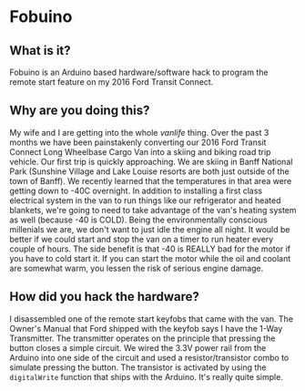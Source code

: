 # Fobuino

## What is it?
Fobuino is an Arduino based hardware/software hack to program the remote start feature on my 2016 Ford Transit Connect.

## Why are you doing this?
My wife and I are getting into the whole *vanlife* thing. Over the past 3 months we have been painstakenly converting our 2016 Ford Transit Connect Long Wheelbase Cargo Van into a skiing and biking road trip vehicle. Our first trip is quickly approaching. We are skiing in Banff National Park (Sunshine Village and Lake Louise resorts are both just outside of the town of Banff). We recently learned that the temperatures in that area were getting down to -40C overnight. In addition to installing a first class electrical system in the van to run things like our refrigerator and heated blankets, we're going to need to take advantage of the van's heating system as well (because -40 is COLD). Being the environmentally conscious millenials we are, we don't want to just idle the engine all night. It would be better if we could start and stop the van on a timer to run heater every couple of hours. The side benefit is that -40 is REALLY bad for the motor if you have to cold start it. If you can start the motor while the oil and coolant are somewhat warm, you lessen the risk of serious engine damage.

## How did you hack the hardware?
I disassembled one of the remote start keyfobs that came with the van. The Owner's Manual that Ford shipped with the keyfob says I have the 1-Way Transmitter. The transmitter operates on the principle that pressing the button closes a simple circuit. We wired the 3.3V power rail from the Arduino into one side of the circuit and used a resistor/transistor combo to simulate pressing the button. The transistor is activated by using the `digitalWrite` function that ships with the Arduino. It's really quite simple.

